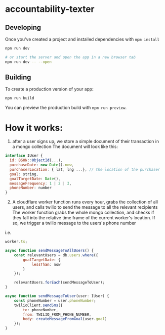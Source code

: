 # accountability-texter

## Developing

Once you've created a project and installed dependencies with `npm install`

```bash
npm run dev

# or start the server and open the app in a new browser tab
npm run dev -- --open
```

## Building

To create a production version of your app:

```bash
npm run build
```

You can preview the production build with `npm run preview`.

# How it works:

1. after a user signs up, we store a simple document of their transaction in a mongo collection
   The document will look like this:

```javascript
interface IUser {
  id: BSON::ObjectId(...),
  purchaseDate: new Date().now,
  purchaserLocation: { lat, lng ...}, // the location of the purchaser
  goal: string,
  goalTargetDate: Date(),
  messageFrequency: 1 | 2 | 3,
  phoneNumber: number
}
```

2. A cloudflare worker function runs every hour, grabs the collection of all users, and calls twilio to send the message to all the relevant recipients
   The worker function grabs the whole mongo collection, and checks if they fall into the relative time frame of the current worker's location.
   If so, we trigger a twilio message to the users's phone number

i.e.

```javascript
worker.ts;

async function sendMessageToAllUsers() {
	const relevantUsers = db.users.where({
		goalTargetDate: {
			lessThan: now
		}
	});

	relevantUsers.forEach(sendMessageToUser);
}

async function sendMessageToUser(user: IUser) {
	const phoneNumber = user.phoneNumber;
	twilioClient.sendSms({
		to: phoneNumber,
		from: TWILIO_FROM_PHONE_NUMBER,
		body: createMessageFromGoal(user.goal)
	});
}
```
